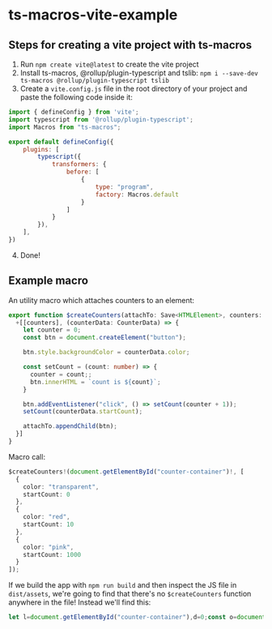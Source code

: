 # ts-macros-vite-example

## Steps for creating a vite project with ts-macros

1. Run `npm create vite@latest` to create the vite project
2. Install ts-macros, @rollup/plugin-typescript and tslib: `npm i --save-dev ts-macros @rollup/plugin-typescript tslib`
3. Create a `vite.config.js` file in the root directory of your project and paste the following code inside it:
```js
import { defineConfig } from 'vite';
import typescript from '@rollup/plugin-typescript';
import Macros from "ts-macros";

export default defineConfig({
    plugins: [
        typescript({
            transformers: {
                before: [
                    {
                        type: "program",
                        factory: Macros.default
                    }
                ]
            }
        }),
    ],
})
```
4. Done!

## Example macro

An utility macro which attaches counters to an element:

```ts
export function $createCounters(attachTo: Save<HTMLElement>, counters: Array<CounterData>) : void {
  +[[counters], (counterData: CounterData) => {
    let counter = 0;
    const btn = document.createElement("button");

    btn.style.backgroundColor = counterData.color;

    const setCount = (count: number) => {
      counter = count;;
      btn.innerHTML = `count is ${count}`;
    }

    btn.addEventListener("click", () => setCount(counter + 1));
    setCount(counterData.startCount);

    attachTo.appendChild(btn);
  }]
}
```

Macro call:

```ts
$createCounters!(document.getElementById("counter-container")!, [
  {
    color: "transparent",
    startCount: 0
  }, 
  {
    color: "red",
    startCount: 10
  },
  {
    color: "pink",
    startCount: 1000
  }
]);
```


If we build the app with `npm run build` and then inspect the JS file in `dist/assets`, we're going to find that there's no `$createCounters` function anywhere in the file! Instead we'll find this:

```js
let l=document.getElementById("counter-container"),d=0;const o=document.createElement("button");o.style.backgroundColor="transparent";const u=r=>{d=r,o.innerHTML=`count is ${r}`};o.addEventListener("click",()=>u(d+1));u(0);l.appendChild(o);let p=0;const n=document.createElement("button");n.style.backgroundColor="red";const f=r=>{p=r,n.innerHTML=`count is ${r}`};n.addEventListener("click",()=>f(p+1));f(10);l.appendChild(n);let g=0;const c=document.createElement("button");c.style.backgroundColor="pink";const m=r=>{g=r,c.innerHTML=`count is ${r}`};c.addEventListener("click",()=>m(g+1));m(1e3);l.appendChild(c);
```